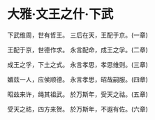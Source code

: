 # 大雅·文王之什·下武

下武维周，世有哲王。
三后在天，王配于京。(一章)

王配于京，世德作求。
永言配命，成王之孚。(二章)

成王之孚，下土之式。
永言孝思，孝思维则。(三章)

媚兹一人，应侯顺德。
永言孝思，昭哉嗣服。(四章)

昭兹来许，绳其祖武。
於万斯年，受天之祜。(五章)

受天之祜，四方来贺。
於万斯年，不遐有佐。(六章)

